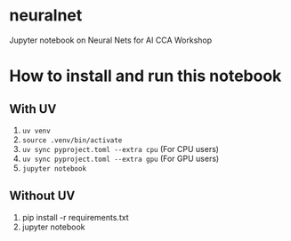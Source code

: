 # neuralnet

Jupyter notebook on Neural Nets for AI CCA Workshop

# How to install and run this notebook

## With UV

1) ```uv venv```
2) ```source .venv/bin/activate```
3) ```uv sync pyproject.toml --extra cpu``` (For CPU users)
4) ```uv sync pyproject.toml --extra gpu``` (For GPU users)
5) ```jupyter notebook```

## Without UV

1) pip install -r requirements.txt
2) jupyter notebook

